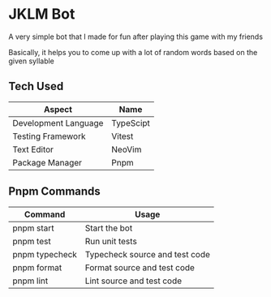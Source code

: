 # JKLM Bot

A very simple bot that I made for fun after playing this game with my friends

Basically, it helps you to come up with a lot of random words based on the given syllable

## Tech Used

| Aspect               | Name      |
| -------------------- | --------- |
| Development Language | TypeScipt |
| Testing Framework    | Vitest    |
| Text Editor          | NeoVim    |
| Package Manager      | Pnpm      |

## Pnpm Commands

| Command        | Usage                          |
| -------------- | ------------------------------ |
| pnpm start     | Start the bot                  |
| pnpm test      | Run unit tests                 |
| pnpm typecheck | Typecheck source and test code |
| pnpm format    | Format source and test code    |
| pnpm lint      | Lint source and test code      |
